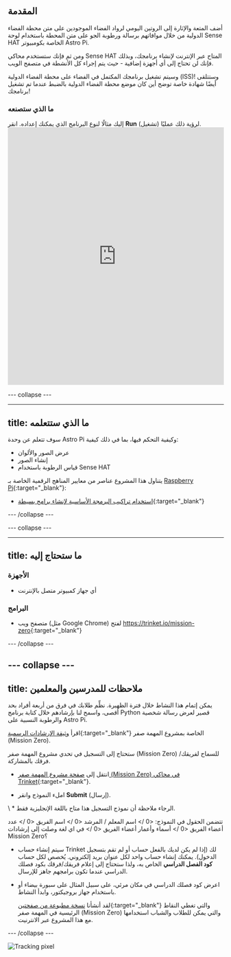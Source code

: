 ## المقدمة

أضف المتعة والإثارة إلى الروتين اليومي لرواد الفضاء الموجودين على متن محطة الفضاء الدولية من خلال موافاتهم برسالة ورطوبة الجو على متن المحطة باستخدام لوحة Sense HAT الخاصة بكومبيوتر Astro Pi.

ومن ثم فإنك ستستخدم محاكي Sense HAT المتاح عبر الإنترنت لإنشاء برنامجك، وبذلك فإنك لن تحتاج إلى أي أجهزة إضافية - حيث يتم إجراء كل الأنشطة في متصفح الويب.

وسيتم تشغيل برنامجك المكتمل في الفضاء على محطة الفضاء الدولية (ISS)! وستتلقى أيضًا شهادة خاصة توضح أين كان موضع محطة الفضاء الدولية بالضبط عندما تم تشغيل برنامجك!

### ما الذي ستصنعه

إليك مثالًا لنوع البرنامج الذي يمكنك إعداده. انقر **Run** (تشغيل) لرؤية ذلك عمليًا. <iframe src="https://trinket.io/embed/python/b92d76c0f3?outputOnly=true&runOption=run&start=result" width="100%" height="600" frameborder="0" marginwidth="0" marginheight="0" allowfullscreen mark="crwd-mark"></iframe> 

\--- collapse \---

* * *

## title: ما الذي ستتعلمه

سوف تتعلم عن وحدة Astro Pi وكيفية التحكم فيها، بما في ذلك كيفية:

+ عرض الصور والألوان
+ إنشاء الصور
+ قياس الرطوبة باستخدام Sense HAT

يتناول هذا المشروع عناصر من معايير المناهج الرقمية الخاصة بـ [Raspberry Pi](http://rpf.io/curriculum){:target="_blank"}:

+ [استخدام تراكيب البرمجة الأساسية لإنشاء برامج بسيطة](https://curriculum.raspberrypi.org/programming/creator/){:target="_blank"}

\--- /collapse \---

\--- collapse \---

* * *

## title: ما ستحتاج إليه

### الأجهزة

+ أي جهاز كمبيوتر متصل بالإنترنت

### البرامج

+ متصفح ويب (مثل Google Chrome) لفتح <https://trinket.io/mission-zero>{:target="_blank"}

\--- /collapse \---

## \--- collapse \---

## title: ملاحظات للمدرسين والمعلمين

يمكن إتمام هذا النشاط خلال فترة الظهيرة. نظِّم طلابك في فرق من أربعة أفراد بحد أقصى، واسمح لنا بإرشادهم خلال كتابة برنامج Python قصير لعرض رسالة شخصية والرطوبة النسبية على Astro Pi.

اقرأ [وثيقة الإرشادات الرسمية](https://astro-pi.org/wp-content/uploads/2018/09/Astro_Pi_Mission_Zero_Guidelines_2018_19_V12_pages.pdf){:target="_blank"} الخاصة بمشروع المهمة صفر (Mission Zero).

ستحتاج إلى التسجيل في تحدي مشروع المهمة صفر (Mission Zero) للسماح لفريقك/فرقك بالمشاركة.

+ انتقل إلى [صفحة مشروع المهمة صفر (Mission Zero) في محاكي Trinket](https://trinket.io/mission-zero/register){:target="_blank"}.

+ املء النموذج وانقر **Submit** (إرسال).

\ * الرجاء ملاحظة أن نموذج التسجيل هذا متاح باللغة الإنجليزية فقط.

تتضمن الحقول في النموذج: <0 /> اسم المعلم / المرشد <0 /> اسم الفريق <0 /> عدد أعضاء الفريق <0 /> أسماء وأعمار أعضاء الفريق <0 /> في اي لغة وصلت إلى إرشادات Mission Zero؟

+ سيتم إنشاء حساب Trinket لك (إذا لم يكن لديك بالفعل حساب أو لم تقم بتسجيل الدخول). يمكنك إنشاء حساب واحد لكل عنوان بريد إلكتروني. يُخصص لكل حساب **كود الفصل الدراسي** الخاص به، ولذا ستحتاج إلى إعلام فريقك/فرقك بكود فصلك الدراسي عندما تكون برامجهم جاهز للإرسال.

+ اعرض كود فصلك الدراسي في مكان مرئي، على سبيل المثال على سبورة بيضاء أو باستخدام جهاز بروجيكتور، وابدأ النشاط.
    
    لقد أنشأنا [نسخة مطبوعة من صفحتين](https://astro-pi.org/astro_pi_mission_zero_project_print_out_v10_print/){:target="_blank"} والتي تغطي النقاط الرئيسية في المهمة صفر (Mission Zero) والتي يمكن للطلاب والشباب استخدامها مع هذا المشروع عبر الانترنيت.

\--- /collapse \---

![Tracking pixel](https://code.org/api/hour/begin_raspberrypi_astropi.png)